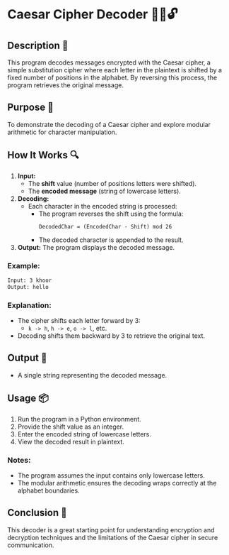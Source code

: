 # Caesar Cipher Decoder 🕵️‍♂️🔓

## Description 📝

This program decodes messages encrypted with the Caesar cipher, a simple substitution cipher where each letter in the plaintext is shifted by a fixed number of positions in the alphabet.
By reversing this process, the program retrieves the original message.

## Purpose 🎯

To demonstrate the decoding of a Caesar cipher and explore modular arithmetic for character manipulation.

## How It Works 🔍

1. **Input:**
    - The **shift** value (number of positions letters were shifted).
    - The **encoded message** (string of lowercase letters).
2. **Decoding:**
    - Each character in the encoded string is processed:
        - The program reverses the shift using the formula:
            ```
            DecodedChar = (EncodedChar - Shift) mod 26
            ```
        - The decoded character is appended to the result.
3. **Output:** The program displays the decoded message.

### Example:

```bash
Input: 3 khoor
Output: hello
```

### Explanation:

-   The cipher shifts each letter forward by 3:
    -   `k -> h`, `h -> e`, `o -> l`, etc.
-   Decoding shifts them backward by 3 to retrieve the original text.

## Output 📜

-   A single string representing the decoded message.

## Usage 📦

1. Run the program in a Python environment.
2. Provide the shift value as an integer.
3. Enter the encoded string of lowercase letters.
4. View the decoded result in plaintext.

### Notes:

-   The program assumes the input contains only lowercase letters.
-   The modular arithmetic ensures the decoding wraps correctly at the alphabet boundaries.

## Conclusion 🚀

This decoder is a great starting point for understanding encryption and decryption techniques and the limitations of the Caesar cipher in secure communication.

